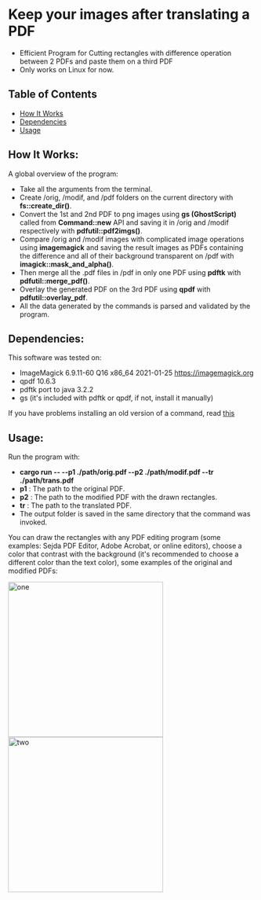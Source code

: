 # Keep your images after translating a PDF
- Efficient Program for Cutting rectangles with difference operation between 2 PDFs and paste them on a third PDF
- Only works on Linux for now.
## Table of Contents
- [How It Works](#how-it-works)
- [Dependencies](#dependencies)
- [Usage](#usage)
## How It Works:
A global overview of the program:
- Take all the arguments from the terminal.
- Create /orig, /modif, and /pdf folders on the current directory with **fs::create_dir()**.
- Convert the 1st and 2nd PDF to png images using **gs (GhostScript)** called from **Command::new** API and saving it in /orig and /modif respectively with **pdfutil::pdf2imgs()**.
- Compare /orig and /modif images with complicated image operations using **imagemagick** and saving the result images as PDFs containing the difference and all of their background transparent on /pdf with **imagick::mask_and_alpha()**.
- Then merge all the .pdf files in /pdf in only one PDF using **pdftk** with **pdfutil::merge_pdf()**.
- Overlay the generated PDF on the 3rd PDF using **qpdf** with **pdfutil::overlay_pdf**.
- All the data generated by the commands is parsed and validated by the program.
## Dependencies:
This software was tested on:
- ImageMagick 6.9.11-60 Q16 x86_64 2021-01-25 https://imagemagick.org
- qpdf 10.6.3
- pdftk port to java 3.2.2
- gs (it's included with pdftk or qpdf, if not, install it manually)

If you have problems installing an old version of a command, read [this](https://stackoverflow.com/questions/49639342/how-can-i-downgrade-or-install-an-older-version-of-a-tool-i-installed-with-carg)
## Usage:
Run the program with:
- **cargo run -- --p1 ./path/orig.pdf --p2 ./path/modif.pdf --tr ./path/trans.pdf**
- **p1** : The path to the original PDF.
- **p2** : The path to the modified PDF with the drawn rectangles.
- **tr** : The path to the translated PDF.
- The output folder is saved in the same directory that the command was invoked.

You can draw the rectangles with any PDF editing program (some examples: Sejda PDF Editor, Adobe Acrobat, or online editors), choose a color that contrast with the background (it's recommended to choose a different color than the text color), some examples of the original and modified PDFs:

<img width="316" alt="one" src="https://github.com/user-attachments/assets/39bd1047-6f28-41a8-a6d0-288afdc6bdd1" />
<img width="316" alt="two" src="https://github.com/user-attachments/assets/1d42a718-cee8-416e-8640-aae76ecc15d1" />
